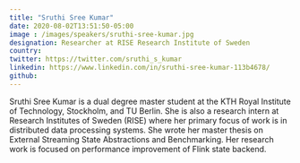 ```yaml
---
title: "Sruthi Sree Kumar"
date: 2020-08-02T13:51:50-05:00
image : /images/speakers/sruthi-sree-kumar.jpg
designation: Researcher at RISE Research Institute of Sweden
country: 
twitter: https://twitter.com/sruthi_s_kumar
linkedin: https://www.linkedin.com/in/sruthi-sree-kumar-113b4678/
github: 
---
```



Sruthi Sree Kumar is a dual degree master student at the KTH Royal Institute of Technology, Stockholm, and TU Berlin. She is also a research intern at Research Institutes of Sweden (RISE) where her primary focus of work is in distributed data processing systems. She wrote her master thesis on External Streaming State Abstractions and Benchmarking. Her research work is focused on performance improvement of Flink state backend.

